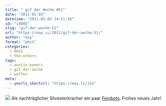 ```yaml
---
title: ".gif der Woche #51"
date: "2011-01-03"
datetime: "2011-01-03 14:11:16"
id: "14605"
slug: "gif-der-woche-51"
url: "https://eay.cc/2011/gif-der-woche-51/"
author: "eay"
format: "post"
categories:
  - 0815
  - the-others
tags:
  - austin-powers
  - gif-der-woche
  - waffen
meta:
  - yourls_shorturl: "https://eay.li/13v"
---
```


![](https://eay.cc/uploads/2011/fembots.gif) Als nachträglicher Silvesterkracher ein paar [Fembots](http://austinpowers.wikia.com/wiki/Fembots). Frohes neues Jahr!
